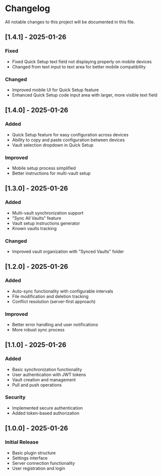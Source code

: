 # Changelog

All notable changes to this project will be documented in this file.

## [1.4.1] - 2025-01-26

### Fixed
- Fixed Quick Setup text field not displaying properly on mobile devices
- Changed from text input to text area for better mobile compatibility

### Changed
- Improved mobile UI for Quick Setup feature
- Enhanced Quick Setup code input area with larger, more visible text field

## [1.4.0] - 2025-01-26

### Added
- Quick Setup feature for easy configuration across devices
- Ability to copy and paste configuration between devices
- Vault selection dropdown in Quick Setup

### Improved
- Mobile setup process simplified
- Better instructions for multi-vault setup

## [1.3.0] - 2025-01-26

### Added
- Multi-vault synchronization support
- "Sync All Vaults" feature
- Vault setup instructions generator
- Known vaults tracking

### Changed
- Improved vault organization with "Synced Vaults" folder

## [1.2.0] - 2025-01-26

### Added
- Auto-sync functionality with configurable intervals
- File modification and deletion tracking
- Conflict resolution (server-first approach)

### Improved
- Better error handling and user notifications
- More robust sync process

## [1.1.0] - 2025-01-26

### Added
- Basic synchronization functionality
- User authentication with JWT tokens
- Vault creation and management
- Pull and push operations

### Security
- Implemented secure authentication
- Added token-based authorization

## [1.0.0] - 2025-01-26

### Initial Release
- Basic plugin structure
- Settings interface
- Server connection functionality
- User registration and login
